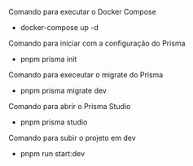 Comando para executar o Docker Compose

- docker-compose up -d

Comando para iniciar com a configuração do Prisma

- pnpm prisma init

Comando para execeutar o migrate do Prisma

- pnpm prisma migrate dev

Comando para abrir o Prisma Studio

- pnpm prisma studio

Comando para subir o projeto em dev

- pnpm run start:dev
